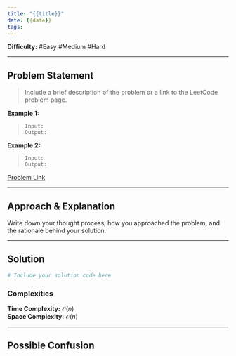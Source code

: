 ```yaml
---
title: "{{title}}" 
date: {{date}}      
tags:
---
```

**Difficulty:** #Easy #Medium #Hard

---

## Problem Statement
> Include a brief description of the problem or a link to the LeetCode problem page.

**Example 1:**

> `Input: `  
> `Output: `

**Example 2:**

> `Input: `  
> `Output: `



[Problem Link](link)

---

## Approach & Explanation

 Write down your thought process, how you approached the problem, and the rationale behind your solution.

---

## Solution

```python
# Include your solution code here
```

### Complexities

**Time Complexity:** $\mathcal{O}(n)$   
**Space Complexity:** $\mathcal{O}(n)$  


---

## Possible Confusion



